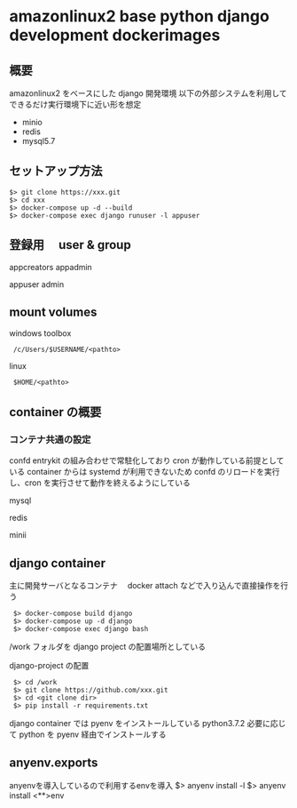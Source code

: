 # amazonlinux2 base python django development dockerimages

## 概要

amazonlinux2 をベースにした django 開発環境
以下の外部システムを利用してできるだけ実行環境下に近い形を想定

- minio
- redis
- mysql5.7

## セットアップ方法

```
$> git clone https://xxx.git
$> cd xxx
$> docker-compose up -d --build
$> docker-compose exec django runuser -l appuser
```

## 登録用　 user & group

appcreators
appadmin

appuser
admin

## mount volumes

windows toolbox

```
 /c/Users/$USERNAME/<pathto>
```

linux

```
 $HOME/<pathto>
```

## container の概要

### コンテナ共通の設定

confd entrykit の組み合わせで常駐化しており cron が動作している前提としている
container からは systemd が利用できないため confd のリロードを実行し、cron を実行させて動作を終えるようにしている

mysql

redis

minii

## django container

主に開発サーバとなるコンテナ　 docker attach などで入り込んで直接操作を行う

```
 $> docker-compose build django
 $> docker-compose up -d django
 $> docker-compose exec django bash
```

/work フォルダを django project の配置場所としている

django-project の配置

```
 $> cd /work
 $> git clone https://github.com/xxx.git
 $> cd <git clone dir>
 $> pip install -r requirements.txt
```

django container では pyenv をインストールしている python3.7.2
必要に応じて python を pyenv 経由でインストールする


## anyenv.exports

anyenvを導入しているので利用するenvを導入
$> anyenv install -l
$> anyenv install <**>env